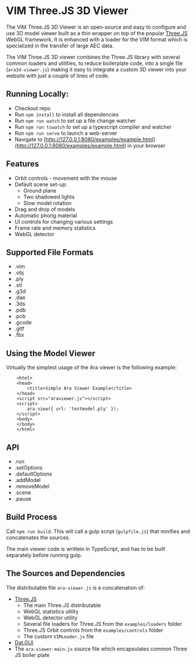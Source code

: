 # VIM Three.JS 3D Viewer 

The VIM Three.JS 3D Viewer is an open-source and easy to configure and use 3D model viewer built as a thin wrapper on top of the popular 
[Three.JS](https://threejs.org) WebGL framework. It is enhanced with a loader for the VIM format which is specialized in 
the transfer of large AEC data. 

The VIM Three.JS 3D viewer combines the Three.JS library with several common loaders and utilities, to reduce boilerplate code, into a single file 
(`ara3d-viewer.js`) making it easy to integrate a custom 3D viewer into your website with just a couple of lines of code.

## Running Locally:

* Checkout repo
* Run `npm install` to install all dependencies
* Run `npm run watch` to set up a file change watcher 
* Run `npm run tswatch` to set up a typescript compiler and watcher 
* Run `npm run serve` to launch a web-server
* Navigate to [http://127.0.0.1:8080/examples/example.html](http://127.0.0.1:8080/examples/example.html) in your browser

## Features 

* Orbit controls - movement with the mouse
* Default scene set-up:
    * Ground plane 
    * Two shadowed lights 
    * Slow model rotation 
* Drag and drop of models 
* Automatic phong material 
* UI controls for changing various settings 
* Frame rate and memory statistics 
* WebGL detector 

## Supported File Formats 

* .vim
* .obj
* .ply
* .stl 
* .g3d
* .dae 
* .3ds
* .pdb
* .pcb
* .gcode
* .gltf 
* .fbx

## Using the Model Viewer 

Virtually the simplest usage of the Ara viewer is the following example: 

```
    <html>
    <head>
        <title>Simple Ara Viewer Example</title>
    </head>
    <script src="araviewer.js"></script>
    <script>
        ara.view({ url: 'testmodel.ply' });
    </script>
    <body>
    </body>
    </html>
```

## API

* .run
* .setOptions
* .defaultOptions
* .addModel
* .removeModel
* .scene
* .pause

## Build Process

Call `npm run build`. This will call a gulp script (`gulpfile.js`) that minifies and concatenates the sources. 

The main viewer code is writtein in TypeScript, and has to be built separately before running gulp.

## The Sources and Dependencies

The distributable file `ara-viewer.js` is a concatenation of: 

* [Three.JS](https://threejs.org)
    * The main Three.JS distributable
    * WebGL statistics utility
    * WebGL detector utility
    * Several file loaders for Three.JS from the `examples/loaders` folder
    * Three.JS Orbit controls from the `examples/controls` folder    
    * The custom `VIMLoader.js` file
* [Dat.GUI](https://github.com/dataarts/dat.gui) 
* The `ara-viewer-main.js` source file which encapsulates common Three JS boiler plate 

